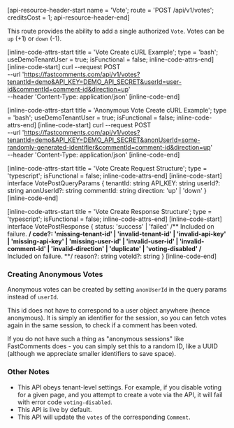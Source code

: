  [api-resource-header-start name = 'Vote'; route = 'POST /api/v1/votes'; creditsCost = 1; api-resource-header-end]

This route provides the ability to add a single authorized `Vote`. Votes can be `up` (+1) or `down` (-1).

[inline-code-attrs-start title = 'Vote Create cURL Example'; type = 'bash'; useDemoTenantUser = true; isFunctional = false; inline-code-attrs-end]
[inline-code-start]
curl --request POST \
  --url 'https://fastcomments.com/api/v1/votes?tenantId=demo&API_KEY=DEMO_API_SECRET&userId=user-id&commentId=comment-id&direction=up' \
  --header 'Content-Type: application/json'
[inline-code-end]

[inline-code-attrs-start title = 'Anonymous Vote Create cURL Example'; type = 'bash'; useDemoTenantUser = true; isFunctional = false; inline-code-attrs-end]
[inline-code-start]
curl --request POST \
  --url 'https://fastcomments.com/api/v1/votes?tenantId=demo&API_KEY=DEMO_API_SECRET&anonUserId=some-randomly-generated-identifier&commentId=comment-id&direction=up' \
  --header 'Content-Type: application/json'
[inline-code-end]

[inline-code-attrs-start title = 'Vote Create Request Structure'; type = 'typescript'; isFunctional = false; inline-code-attrs-end]
[inline-code-start]
interface VotePostQueryParams {
    tenantId: string
    API_KEY: string
    userId?: string
    anonUserId?: string
    commentId: string
    direction: 'up' | 'down'
}
[inline-code-end]

[inline-code-attrs-start title = 'Vote Create Response Structure'; type = 'typescript'; isFunctional = false; inline-code-attrs-end]
[inline-code-start]
interface VotePostResponse {
    status: 'success' | 'failed'
    /** Included on failure. **/
    code?: 'missing-tenant-id' | 'invalid-tenant-id' | 'invalid-api-key' | 'missing-api-key' | 'missing-user-id' | 'invalid-user-id' | 'invalid-comment-id' | 'invalid-direction' | 'duplicate' | 'voting-disabled'
    /** Included on failure. **/
    reason?: string
    voteId?: string
}
[inline-code-end]

### Creating Anonymous Votes

Anonymous votes can be created by setting `anonUserId` in the query params instead of `userId`.

This id does not have to correspond to a user object anywhere (hence anonymous). It is simply an identifier
for the session, so you can fetch votes again in the same session, to check if a comment has
been voted.

If you do not have such a thing as "anonymous sessions" like FastComments does - you can simply
set this to a random ID, like a UUID (although we appreciate smaller identifiers to save space).

### Other Notes

- This API obeys tenant-level settings. For example, if you disable voting for a given page, and you attempt to create a vote via the API, it will fail with error code `voting-disabled`.
- This API is live by default.
- This API will update the `votes` of the corresponding `Comment`.
